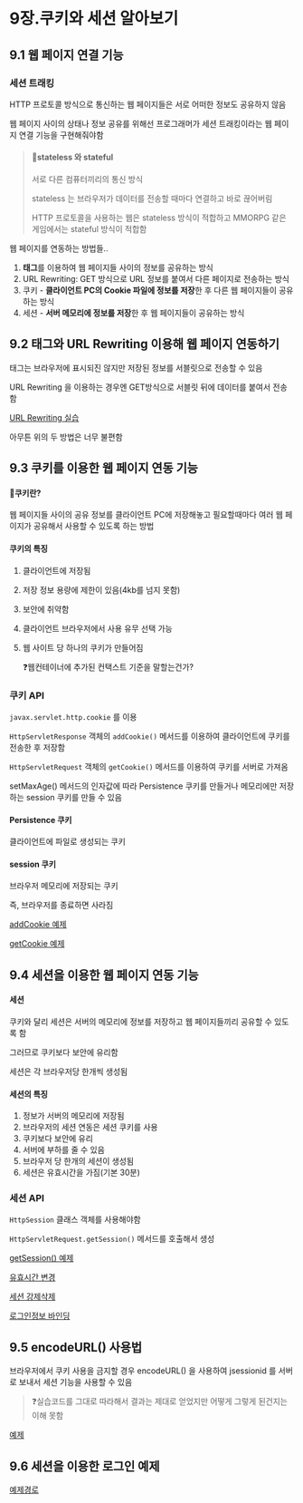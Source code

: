 # 9장.쿠키와 세션 알아보기

## 9.1 웹 페이지 연결 기능

### 세션 트래킹

HTTP 프로토콜 방식으로 통신하는 웹 페이지들은 서로 어떠한 정보도 공유하지 않음

웹 페이지 사이의 상태나 정보 공유를 위해선 프로그래머가 세션 트래킹이라는 웹 페이지 연결 기능을 구현해줘야함

>####  :pushpin:stateless 와 stateful
>
>서로 다른 컴퓨터끼리의 통신 방식
>
>stateless 는 브라우저가 데이터를 전송할 때마다 연결하고 바로 끊어버림
>
>HTTP 프로토콜을 사용하는 웹은  stateless 방식이 적합하고 MMORPG 같은 게임에서는 stateful 방식이 적합함

웹 페이지를 연동하는 방법들..

1. **<hidden>태그**를 이용하여 웹 페이지들 사이의 정보를 공유하는 방식
2. URL Rewriting: GET 방식으로 URL 정보를 붙여서 다른 페이지로 전송하는 방식
3. 쿠키 - **클라이언트 PC의 Cookie 파일에 정보를 저장**한 후 다른 웹 페이지들이 공유하는 방식
4. 세션 - **서버 메모리에 정보를 저장**한 후 웹 페이지들이 공유하는 방식

## 9.2 <hidden> 태그와 URL Rewriting 이용해 웹 페이지 연동하기

<hidden>태그는 브라우저에 표시되진 않지만 저장된 정보를 서블릿으로 전송할 수 있음

URL Rewriting 을 이용하는 경우엔 GET방식으로 서블릿 뒤에 데이터를 붙여서 전송함

[URL Rewriting 실습](https://github.com/jjy3385/javaWeb/blob/main/pro09/src/sec01/ex01/LoginServlet.java)

아무튼 위의 두 방법은 너무 불편함



## 9.3 쿠키를 이용한 웹 페이지 연동 기능

#### 📌쿠키란?

웹 페이지들 사이의 공유 정보를 클라이언트 PC에 저장해놓고 필요할때마다  여러 웹 페이지가 공유해서 사용할 수 있도록 하는 방법

#### 쿠키의 특징

1. 클라이언트에 저장됨

2. 저장 정보 용량에 제한이 있음(4kb를 넘지 못함)

3. 보안에 취약함

4. 클라이언트 브라우저에서 사용 유무 선택 가능

5. 웹 사이트 당 하나의 쿠키가 만들어짐

   ❓웹컨테이너에 추가된 컨택스트 기준을 말할는건가?

### 쿠키 API

`javax.servlet.http.cookie` 를 이용

`HttpServletResponse` 객체의 `addCookie()` 메서드를 이용하여 클라이언트에 쿠키를 전송한 후 저장함

`HttpServletRequest` 객체의 `getCookie()` 메서드를 이용하여 쿠키를 서버로 가져옴

setMaxAge() 메서드의 인자값에 따라 Persistence 쿠키를 만들거나 메모리에만 저장하는 session 쿠키를 만들 수 있음

#### Persistence  쿠키 

클라이언트에 파일로 생성되는 쿠키

#### session 쿠키

브라우저 메모리에 저장되는 쿠키

즉, 브라우저를 종료하면 사라짐	

[addCookie 예제](https://github.com/jjy3385/javaWeb/blob/main/pro09/src/sec02/ex01/SetCookieValue.java)

[getCookie 예제](https://github.com/jjy3385/javaWeb/blob/main/pro09/src/sec02/ex01/GetCookieValue.java)

## 9.4 세션을 이용한 웹 페이지 연동 기능

#### 세션

쿠키와 달리 세션은 서버의 메모리에 정보를 저장하고 웹 페이지들끼리 공유할 수 있도록 함

그러므로 쿠키보다 보안에 유리함

세션은 각 브라우저당 한개씩 생성됨

#### 세션의 특징

1. 정보가 서버의 메모리에 저장됨
2. 브라우저의 세션 연동은 세션 쿠키를 사용
3. 쿠키보다 보안에 유리
4. 서버에 부하를 줄 수 있음
5. 브라우저 당 한개의 세션이 생성됨
6. 세션은 유효시간을 가짐(기본 30분)

### 세션 API 

 `HttpSession` 클래스 객체를 사용해야함

`HttpServletRequest.getSession()` 메서드를 호출해서 생성

[getSession() 예제](https://github.com/jjy3385/javaWeb/blob/main/pro09/src/sec03/ex01/SessionTest.java)

[유효시간 변경](https://github.com/jjy3385/javaWeb/blob/main/pro09/src/sec03/ex02/SessionTest2.java)

[세션 강제삭제](https://github.com/jjy3385/javaWeb/blob/main/pro09/src/sec03/ex03/SessionTest3.java)

[로그인정보 바인딩](https://github.com/jjy3385/javaWeb/blob/main/pro09/src/sec03/ex04/SessionTest4.java)

## 9.5 encodeURL() 사용법

브라우저에서 쿠키 사용을 금지할 경우 encodeURL() 을 사용하여 jsessionid 를 서버로 보내서 세션 기능을 사용할 수 있음

> ❓실습코드를 그대로 따라해서 결과는 제대로 얻었지만 어떻게 그렇게 된건지는 이해 못함

[예제](https://github.com/jjy3385/javaWeb/blob/main/pro09/src/sec04/ex01/SessionTest5.java)

## 9.6 세션을 이용한 로그인 예제

[예제경로](https://github.com/jjy3385/javaWeb/tree/main/pro09/src/sec05/ex01)

